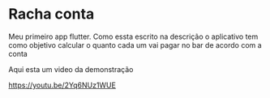 # Racha conta

Meu primeiro app flutter.
Como essta escrito na descrição o aplicativo tem como objetivo calcular o quanto cada um vai pagar no bar de acordo com a conta

Aqui esta um video da demonstração

https://youtu.be/2Yq6NUz1WUE
